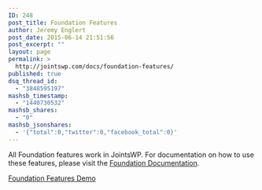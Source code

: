 ```yaml
---
ID: 248
post_title: Foundation Features
author: Jeremy Englert
post_date: 2015-06-14 21:51:56
post_excerpt: ""
layout: page
permalink: >
  http://jointswp.com/docs/foundation-features/
published: true
dsq_thread_id:
  - "3848595197"
mashsb_timestamp:
  - "1440730532"
mashsb_shares:
  - "0"
mashsb_jsonshares:
  - '{"total":0,"twitter":0,"facebook_total":0}'
---
```

All Foundation features work in JointsWP. For documentation on how to use these features, please visit the <a href="http://foundation.zurb.com/docs/" target="_blank">Foundation Documentation</a>.

<a class="button" href="http://jointswp.com/demo/" target="_blank">Foundation Features Demo</a>